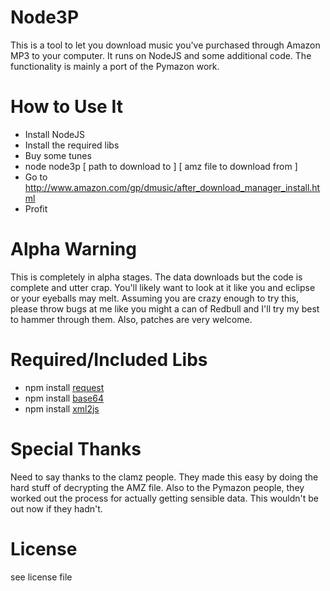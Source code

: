 Node3P
===============

This is a tool to let you download music you've purchased through Amazon MP3 to your computer. It runs on NodeJS and some additional code. The functionality is mainly a port of the Pymazon work.


How to Use It
===============

* Install NodeJS
* Install the required libs
* Buy some tunes
* node node3p [ path to download to ] [ amz file to download from ]
* Go to http://www.amazon.com/gp/dmusic/after_download_manager_install.html
* Profit


Alpha Warning
==============

This is completely in alpha stages. The data downloads but the code is complete and utter crap. You'll likely want to look at it like you and eclipse or your eyeballs may melt. Assuming you are crazy enough to try this, please throw bugs at me like you might a can of Redbull and I'll try my best to hammer through them. Also, patches are very welcome.


Required/Included Libs
===============

* npm install [request](http://github.com/mikeal/node-utils/)
* npm install [base64](http://github.com/pkrumins/node-base64/)
* npm install [xml2js](http://github.com/maqr/node-xml2js/)


Special Thanks
===============

Need to say thanks to the clamz people. They made this easy by doing the hard stuff of decrypting the AMZ file. Also to the Pymazon people, they worked out the process for actually getting sensible data. This wouldn't be out now if they hadn't.


License
===============

see license file